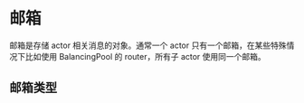 # 邮箱
邮箱是存储 actor 相关消息的对象。通常一个 actor 只有一个邮箱，在某些特殊情况下比如使用 BalancingPool 的 router，所有子 actor 使用同一个邮箱。

## 邮箱类型

